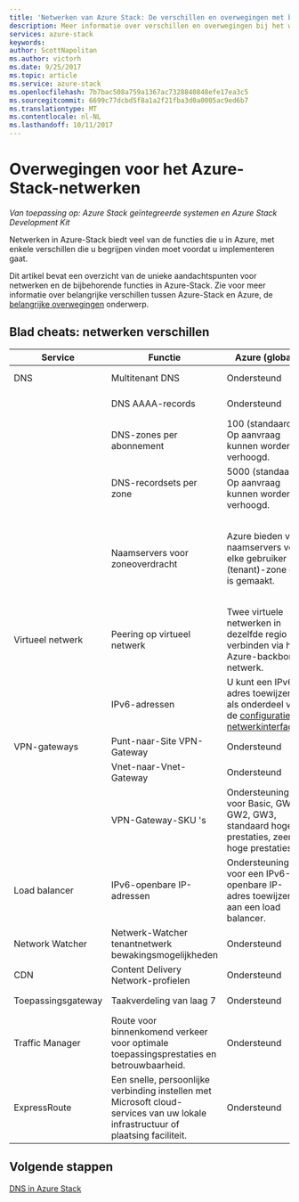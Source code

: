 ```yaml
---
title: 'Netwerken van Azure Stack: De verschillen en overwegingen met betrekking tot'
description: Meer informatie over verschillen en overwegingen bij het werken met netwerken in Azure-Stack.
services: azure-stack
keywords: 
author: ScottNapolitan
ms.author: victorh
ms.date: 9/25/2017
ms.topic: article
ms.service: azure-stack
ms.openlocfilehash: 7b7bac508a759a1367ac7328840848efe17ea3c5
ms.sourcegitcommit: 6699c77dcbd5f8a1a2f21fba3d0a0005ac9ed6b7
ms.translationtype: MT
ms.contentlocale: nl-NL
ms.lasthandoff: 10/11/2017
---
```

# <a name="considerations-for-azure-stack-networking"></a>Overwegingen voor het Azure-Stack-netwerken

*Van toepassing op: Azure Stack geïntegreerde systemen en Azure Stack Development Kit*

Netwerken in Azure-Stack biedt veel van de functies die u in Azure, met enkele verschillen die u begrijpen vinden moet voordat u implementeren gaat.


Dit artikel bevat een overzicht van de unieke aandachtspunten voor netwerken en de bijbehorende functies in Azure-Stack. Zie voor meer informatie over belangrijke verschillen tussen Azure-Stack en Azure, de [belangrijke overwegingen](azure-stack-considerations.md) onderwerp.


## <a name="cheat-sheet-networking-differences"></a>Blad cheats: netwerken verschillen

|Service | Functie | Azure (global) | Azure Stack |
| --- | --- | --- | --- |
| DNS | Multitenant DNS | Ondersteund| Nog niet ondersteund|
| |DNS AAAA-records|Ondersteund|Niet ondersteund|
| |DNS-zones per abonnement|100 (standaard)<br>Op aanvraag kunnen worden verhoogd.|100|
| |DNS-recordsets per zone|5000 (standaard)<br>Op aanvraag kunnen worden verhoogd.|5000|
||Naamservers voor zoneoverdracht|Azure bieden vier naamservers voor elke gebruiker (tenant)-zone die is gemaakt.|Azure Stack biedt twee naamservers voor elke gebruiker (tenant)-zone die is gemaakt.|
| Virtueel netwerk|Peering op virtueel netwerk|Twee virtuele netwerken in dezelfde regio verbinden via het Azure-backbone-netwerk.|Nog niet ondersteund|
| |IPv6-adressen|U kunt een IPv6-adres toewijzen als onderdeel van de [configuratie netwerkinterfaces](https://docs.microsoft.com/en-us/azure/virtual-network/virtual-network-network-interface-addresses#ip-address-versions).|Alleen IPv4 wordt ondersteund.|
|VPN-gateways|Punt-naar-Site VPN-Gateway|Ondersteund|Nog niet ondersteund|
| |Vnet-naar-Vnet-Gateway|Ondersteund|Nog niet ondersteund|
| |VPN-Gateway-SKU 's|Ondersteuning voor Basic, GW1, GW2, GW3, standaard hoge prestaties, zeer hoge prestaties. |Ondersteuning voor Basic, Standard en hoog-presterende SKU's.|
|Load balancer|IPv6-openbare IP-adressen|Ondersteuning voor een IPv6-openbare IP-adres toewijzen aan een load balancer.|Alleen IPv4 wordt ondersteund.|
|Network Watcher|Netwerk-Watcher tenantnetwerk bewakingsmogelijkheden|Ondersteund|Nog niet ondersteund|
|CDN|Content Delivery Network-profielen|Ondersteund|Nog niet ondersteund|
|Toepassingsgateway|Taakverdeling van laag 7|Ondersteund|Nog niet ondersteund|
|Traffic Manager|Route voor binnenkomend verkeer voor optimale toepassingsprestaties en betrouwbaarheid.|Ondersteund|Nog niet ondersteund|
|ExpressRoute|Een snelle, persoonlijke verbinding instellen met Microsoft cloud-services van uw lokale infrastructuur of plaatsing faciliteit.|Ondersteund|Ondersteuning voor het Azure-Stack verbinden met een Express Route-circuit.|

## <a name="next-steps"></a>Volgende stappen

[DNS in Azure Stack](azure-stack-dns.md)
